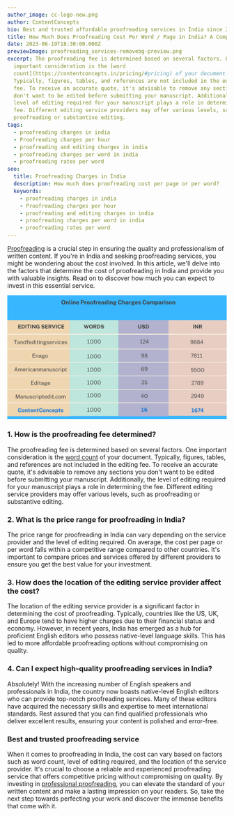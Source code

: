 ```yaml
---
author_image: cc-logo-new.png
author: ContentConcepts
bio: Best and trusted affordable proofreading services in India since 2001
title: How Much Does Proofreading Cost Per Word / Page in India? A Comprehensive Guide
date: 2023-06-19T18:30:00.000Z
previewImage: proofreading_services-removebg-preview.png
excerpt: The proofreading fee is determined based on several factors. One
  important consideration is the [word
  count](https://contentconcepts.in/pricing/#pricing) of your document.
  Typically, figures, tables, and references are not included in the editing
  fee. To receive an accurate quote, it's advisable to remove any sections you
  don't want to be edited before submitting your manuscript. Additionally, the
  level of editing required for your manuscript plays a role in determining the
  fee. Different editing service providers may offer various levels, such as
  proofreading or substantive editing.
tags:
  - proofreading charges in india
  - Proofreading charges per hour
  - proofreading and editing charges in india
  - proofreading charges per word in india
  - proofreading rates per word
seo:
  title: Proofreading Charges in India
  description: How much does proofreading cost per page or per word?
  keywords:
    - proofreading charges in india
    - Proofreading charges per hour
    - proofreading and editing charges in india
    - proofreading charges per word in india
    - proofreading rates per word
---
```

[Proofreading](https://contentconcepts.in/services/academic_editing/proofreading_service/) is a crucial step in ensuring the quality and professionalism of written content. If you're in India and seeking proofreading services, you might be wondering about the cost involved. In this article, we'll delve into the factors that determine the cost of proofreading in India and provide you with valuable insights. Read on to discover how much you can expect to invest in this essential service.

![Proofreading Charges in India](proofreading-charges-comparison-1-.png "Proofreading Charges in India")

### **1. How is the proofreading fee determined?**

 The proofreading fee is determined based on several factors. One important consideration is the [word count](https://contentconcepts.in/pricing/#pricing) of your document. Typically, figures, tables, and references are not included in the editing fee. To receive an accurate quote, it's advisable to remove any sections you don't want to be edited before submitting your manuscript. Additionally, the level of editing required for your manuscript plays a role in determining the fee. Different editing service providers may offer various levels, such as proofreading or substantive editing.

### **2. What is the price range for proofreading in India?**

The price range for proofreading in India can vary depending on the service provider and the level of editing required. On average, the cost per page or per word falls within a competitive range compared to other countries. It's important to compare prices and services offered by different providers to ensure you get the best value for your investment.

### **3. How does the location of the editing service provider affect the cost?**

 The location of the editing service provider is a significant factor in determining the cost of proofreading. Typically, countries like the US, UK, and Europe tend to have higher charges due to their financial status and economy. However, in recent years, India has emerged as a hub for proficient English editors who possess native-level language skills. This has led to more affordable proofreading options without compromising on quality.

### **4. Can I expect high-quality proofreading services in India?**

 Absolutely! With the increasing number of English speakers and professionals in India, the country now boasts native-level English editors who can provide top-notch proofreading services. Many of these editors have acquired the necessary skills and expertise to meet international standards. Rest assured that you can find qualified professionals who deliver excellent results, ensuring your content is polished and error-free.

### Best and trusted proofreading service

When it comes to proofreading in India, the cost can vary based on factors such as word count, level of editing required, and the location of the service provider. It's crucial to choose a reliable and experienced proofreading service that offers competitive pricing without compromising on quality. By investing in [professional proofreading](https://contentconcepts.in/services/academic_editing/proofreading_service/), you can elevate the standard of your written content and make a lasting impression on your readers. So, take the next step towards perfecting your work and discover the immense benefits that come with it.
